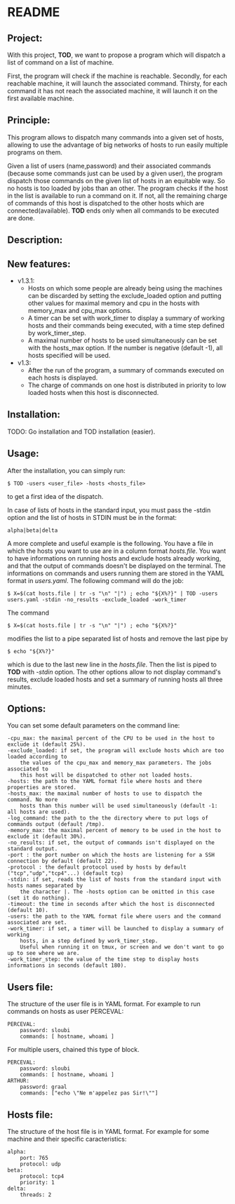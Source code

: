 README
======

Project:
--------
With this project, **TOD**, we want to propose a program which will dispatch a list of command on a list of machine.

First, the program will check if the machine is reachable.
Secondly, for each reachable machine, it will launch the associated command.
Thirsty, for each command it has not reach the associated machine, it will launch it on the first available machine.

Principle:
----------
This program allows to dispatch many commands into a given set of hosts, allowing
to use the advantage of big networks of hosts to run easily multiple programs
on them.

Given a list of users (name,password) and their associated commands (because some
commands just can be used by a given user), the program dispatch those commands
on the given list of hosts in an equitable way. So no hosts is too loaded by
jobs than an other. The program checks if the host in the list is available to
run a command on it. If not, all the remaining charge of commands of this host
is dispatched to the other hosts which are connected(available). **TOD** ends only
when all commands to be executed are done.

Description:
------------

New features:
-------------
* v1.3.1:
    * Hosts on which some people are already being using the machines can be discarded
    by setting the exclude_loaded option and putting other values for maximal memory
    and cpu in the hosts with memory_max and cpu_max options.
    * A timer can be set with work_timer to display a summary of working hosts
    and their commands being executed, with a time step defined by work_timer_step.
    * A maximal number of hosts to be used simultaneously can be set with the
    hosts_max option. If the number is negative (default -1), all hosts specified
    will be used.
* v1.3:
    * After the run of the program, a summary of commands executed on each hosts is displayed.
    * The charge of commands on one host is distributed in priority to low loaded hosts when
    this host is disconnected.

Installation:
-------------
TODO: Go installation and TOD installation (easier).

Usage:
------
After the installation, you can simply run:
```
$ TOD -users <user_file> -hosts <hosts_file>
```
to get a first idea of the dispatch.

In case of lists of hosts in the standard input, you must pass the -stdin option
and the list of hosts in STDIN must be in the format:
```
alpha|beta|delta
```

A more complete and useful example is the following.
You have a file in which the hosts you want to use are in a column format *hosts.file*.
You want to have informations on running hosts and exclude hosts already working,
and that the output of commands doesn't be displayed on the terminal.
The informations on commands and users running them are stored in the YAML format
in *users.yaml*. The following command will do the job:
```
$ X=$(cat hosts.file | tr -s "\n" "|") ; echo "${X%?}" | TOD -users users.yaml -stdin -no_results -exclude_loaded -work_timer
```
The command
```
$ X=$(cat hosts.file | tr -s "\n" "|") ; echo "${X%?}"
```
modifies the list to a pipe separated list of hosts and remove the last pipe
by
```
$ echo "${X%?}"
```
which is due to the last new line in the *hosts.file*. Then the list is piped
to **TOD** with *-stdin* option. The other options allow to not display command's results,
exclude loaded hosts and set a summary of running hosts all three minutes.

Options:
--------
You can set some default parameters on the command line:

```
-cpu_max: the maximal percent of the CPU to be used in the host to exclude it (default 25%).
-exclude_loaded: if set, the program will exclude hosts which are too loaded according to
    the values of the cpu_max and memory_max parameters. The jobs associated to
    this host will be dispatched to other not loaded hosts.
-hosts: the path to the YAML format file where hosts and there properties are stored.
-hosts_max: the maximal number of hosts to use to dispatch the command. No more
    hosts than this number will be used simultaneously (default -1: all hosts are used).
-log_command: the path to the the directory where to put logs of commands output (default /tmp).
-memory_max: the maximal percent of memory to be used in the host to exclude it (default 30%).
-no_results: if set, the output of commands isn't displayed on the standard output.
-port : the port number on which the hosts are listening for a SSH connection by default (default 22).
-protocol : the default protocol used by hosts by default ("tcp","udp","tcp4"...) (default tcp)
-stdin: if set, reads the list of hosts from the standard input with hosts names separated by
    the character |. The -hosts option can be omitted in this case (set it do nothing).
-timeout: the time in seconds after which the host is disconnected (default 10).
-users: the path to the YAML format file where users and the command associated are set.
-work_timer: if set, a timer will be launched to display a summary of working
    hosts, in a step defined by work_timer_step.
    Useful when running it on tmux, or screen and we don't want to go up to see where we are.
-work_timer_step: the value of the time step to display hosts informations in seconds (default 180).
```

Users file:
-----------
The structure of the user file is in YAML format.
For example to run commands on hosts as user PERCEVAL:
```
PERCEVAL:
    password: sloubi
    commands: [ hostname, whoami ]
```
For multiple users, chained this type of block.
```
PERCEVAL:
    password: sloubi
    commands: [ hostname, whoami ]
ARTHUR:
    password: graal
    commands: ["echo \"Ne m'appelez pas Sir!\""]
```

Hosts file:
-----------
The structure of the host file is in YAML format.
For example for some machine and their specific caracteristics:
```
alpha:
    port: 765
    protocol: udp
beta:
    protocol: tcp4
    priority: 1
delta:
    threads: 2
```
